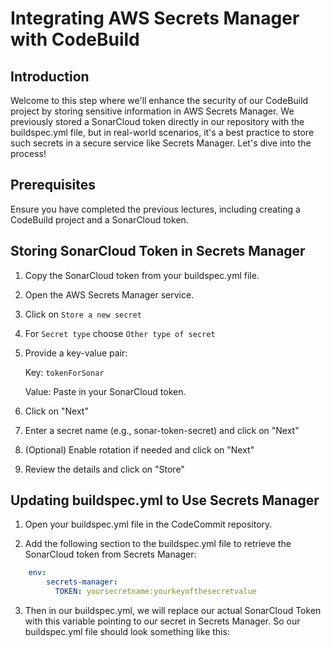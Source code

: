 # Integrating AWS Secrets Manager with CodeBuild
## Introduction
Welcome to this step where we'll enhance the security of our CodeBuild project by storing sensitive information in AWS Secrets Manager. We previously stored a SonarCloud token directly in our repository with the buildspec.yml file, but in real-world scenarios, it's a best practice to store such secrets in a secure service like Secrets Manager. Let's dive into the process!

## Prerequisites
Ensure you have completed the previous lectures, including creating a CodeBuild project and a SonarCloud token.

## Storing SonarCloud Token in Secrets Manager
1. Copy the SonarCloud token from your buildspec.yml file.

2. Open the AWS Secrets Manager service.

3. Click on `Store a new secret`

4. For `Secret type` choose `Other type of secret`

5. Provide a key-value pair:

   Key: `tokenForSonar`

   Value: Paste in your SonarCloud token.

6. Click on "Next"

7. Enter a secret name (e.g., sonar-token-secret) and click on "Next"

8. (Optional) Enable rotation if needed and click on "Next"

9. Review the details and click on "Store"

## Updating buildspec.yml to Use Secrets Manager
1. Open your buildspec.yml file in the CodeCommit repository.

2. Add the following section to the buildspec.yml file to retrieve the SonarCloud token from Secrets Manager:

```yaml
    env:
        secrets-manager:
          TOKEN: yoursecretname:yourkeyofthesecretvalue               
```

3. Then in our buildspec.yml, we will replace our actual SonarCloud Token with this variable pointing to our secret in Secrets Manager. So our buildspec.yml file should look something like this:



